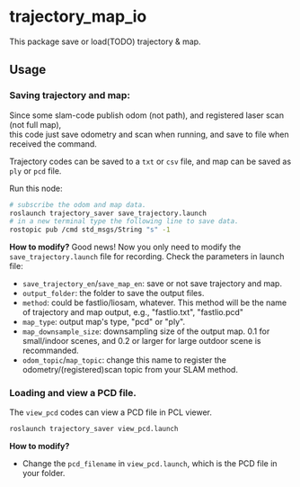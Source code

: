 
# trajectory_map_io

This package save or load(TODO) trajectory & map.


## Usage

### Saving trajectory and map:

Since some slam-code publish odom (not path), and registered laser scan (not full map),  
this code just save odometry and scan when running, and save to file when received the command.

Trajectory codes can be saved to a `txt` or `csv` file, and map can be saved as `ply` or `pcd` file.

Run this node:
```bash
# subscribe the odom and map data.
roslaunch trajectory_saver save_trajectory.launch
# in a new terminal type the following line to save data.
rostopic pub /cmd std_msgs/String "s" -1   
```

**How to modify?**
Good news! Now you only need to modify the `save_trajectory.launch` file for recording. Check the parameters in launch file:  
- `save_trajectory_en`/`save_map_en`: save or not save trajectory and map.
- `output_folder`: the folder to save the output files.
- `method`: could be fastlio/liosam, whatever. This method will be the name of trajectory and map output, e.g., "fastlio.txt", "fastlio.pcd"
- `map_type`: output map's type, "pcd" or "ply".
- `map_downsample_size`: downsampling size of the output map. 0.1 for small/indoor scenes, and 0.2 or larger for large outdoor scene is recommanded.
- `odom_topic`/`map_topic`: change this name to register the odometry/(registered)scan topic from your SLAM method.


### Loading and view a PCD file.
The `view_pcd` codes can view a PCD file in PCL viewer.
```bash
roslaunch trajectory_saver view_pcd.launch
```

**How to modify?**
- Change the `pcd_filename` in `view_pcd.launch`, which is the PCD file in your folder.



